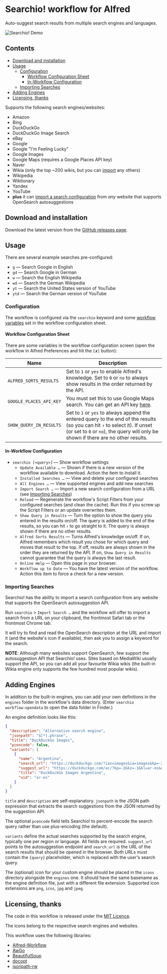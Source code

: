 Searchio! workflow for Alfred
=============================

Auto-suggest search results from multiple search engines and languages.

![Searchio! Demo][demo]


Contents
--------

<!-- MarkdownTOC autolink="true" bracket="round" depth="3" autoanchor="true" -->

- [Download and installation](#download-and-installation)
- [Usage](#usage)
    - [Configuration](#configuration)
        - [Workflow Configuration Sheet](#workflow-configuration-sheet)
        - [In-Workflow Configuration](#in-workflow-configuration)
    - [Importing Searches](#importing-searches)
- [Adding Engines](#adding-engines)
- [Licensing, thanks](#licensing-thanks)

<!-- /MarkdownTOC -->

Supports the following search engines/websites:

- Amazon
- Bing
- DuckDuckGo
- DuckDuckGo Image Search
- eBay
- Google
- Google "I'm Feeling Lucky"
- Google Images
- Google Maps (requires a Google Places API key)
- Naver
- Wikia (only the top ~200 wikis, but you can [import](#importing-searches) any others)
- Wikipedia
- Wiktionary
- Yandex
- YouTube
- **plus** it can [import a search configuration](#importing-searches) from *any* website that supports OpenSearch autosuggestions


<a name="download-and-installation"></a>
Download and installation
-------------------------

Download the latest version from the [GitHub releases page](https://github.com/giovannicoppola/alfred-searchio/releases/latest).


<a name="usage"></a>
Usage
-----

There are several example searches pre-configured:

- `g` — Search Google in English
- `gd` — Search Google in German
- `w` — Search the English Wikipedia
- `wd` — Search the German Wikipedia
- `yt` — Search the United States version of YouTube
- `ytd` — Search the German version of YouTube


<a name="configuration"></a>
### Configuration ###

The workflow is configured via the `searchio` keyword and some [workflow variables](https://www.alfredapp.com/help/workflows/advanced/variables/) set in the workflow configuration sheet.


<a name="workflow-configuration-sheet"></a>
#### Workflow Configuration Sheet ####

There are some variables in the workflow configuration screen (open the workflow in Alfred Preferences and hit the `[𝒙]` button):

|           Name          |                                                                                                    Description                                                                                                    |
|-------------------------|-------------------------------------------------------------------------------------------------------------------------------------------------------------------------------------------------------------------|
| `ALFRED_SORTS_RESULTS`  | Set to `1` or `yes` to enable Alfred's knowledge. Set to `0` or `no` to always show results in the order returned by the API.                                                                                     |
| `GOOGLE_PLACES_API_KEY` | You must set this to use Google Maps search. You can get an API key [here](https://developers.google.com/places/web-service/get-api-key).                                                                         |
| `SHOW_QUERY_IN_RESULTS` | Set to `1` or `yes` to always append the entered query to the end of the results (so you can hit `↑` to select it). If unset (or set to `0` or `no`), the query will only be shown if there are no other results. |


<a name="in-workflow-configuration"></a>
#### In-Workflow Configuration ####

- `searchio [<query>]` — Show workflow settings
    - `Update Available …` — Shown if there is a new version of the workflow available to download. Action the item to install it.
    - `Installed Searches …` — View and delete your configured searches
    - `All Engines …` — View supported engines and add new searches
    - `Import Search …` — Import a new search configuration from a URL (see [Importing Searches](#importing-searches))
    - `Reload` — Regenerate the workflow's Script Filters from your configured searches (and clean the cache). Run this if you screw up the Script Filters or an update overwrites them.
    - `Show Query in Results` — Turn the option to show the query you entered in the results on/off. The query is added to the end of the results, so you can hit `↑` to go straight to it. The query is always shown if there are no other results.
    - `Alfred Sorts Results` — Turns Alfred's knowledge on/off. If on,
    Alfred remembers which result you chose for which query and moves
    that result to the top. If off, results are always shown in the
    order they are returned by the API. If on, `Show Query in Results`
    cannot guarantee that the query is always the last result.
    - `Online Help` — Open this page in your browser.
    - `Workflow up to Date` — You have the latest version of the workflow. Action this item to force a check for a new version.


<a name="importing-searches"></a>
### Importing Searches ###

Searchio! has the ability to import a search configuration from any website that supports the OpenSearch autosuggestion API.

Run `searchio` > `Import Search …` and the workflow will offer to import a search from a URL on your clipboard, the frontmost Safari tab or the frontmost Chrome tab.

It will try to find and read the OpenSearch description at the URL and import it (and the website's icon if available), then ask you to assign a keyword for the search.

**NOTE**: Although many websites support OpenSearch, few support the autosuggestion API that Searchio! uses. Sites based on MediaWiki usually support the API, so you can add all your favourite Wikia wikis (the built-in Wikia engine only supports the few hundred most popular wikis).


<a name="adding-engines"></a>
Adding Engines
--------------

In addition to the built-in engines, you can add your own definitions in the `engines` folder in the workflow's data directory. (Enter `searchio workflow:opendata` to open the data folder in Finder.)

An engine definition looks like this:

```json
{
  "description": "Alternative search engine",
  "jsonpath": "$[*].phrase",
  "title": "DuckDuckGo Images",
  "pcencode": false,
  "variants": [
    {
      "name": "Argentina",
      "search_url": "https://duckduckgo.com/?iax=images&ia=images&kp=-2&kz=-1&kl=ar-es&q={query}",
      "suggest_url": "https://duckduckgo.com/ac/?kp=-2&kz=-1&kl=ar-es&q={query}",
      "title": "DuckDuckGo Images Argentina",
      "uid": "ar-es"
    }
  ]
}
```

`title` and `description` are self-explanatory. `jsonpath` is the JSON path expression that extracts the search suggestions from the JSON returned by the suggestion API.

The optional `pcencode` field tells Searchio! to percent-encode the search query rather than use plus-encoding (the default).

`variants` define the actual searches supported by the search engine, typically one per region or language. All fields are required. `suggest_url` points to the autosuggestion endpoint and `search_url` is the URL of the search results that should be opened in the browser. Both URLs must contain the `{query}` placeholder, which is replaced with the user's search query.

The (optional) icon for your custom engine should be placed in the `icons` directory alongside the `engines` one. It should have the same basename as the engine definition file, just with a different file extension. Supported icon extensions are `png`, `icns`, `jpg` and `jpeg`.

<a name="licensing-thanks"></a>
## Licensing, thanks ##

The code in this workflow is released under the [MIT Licence](http://opensource.org/licenses/MIT).

The icons belong to the respective search engines and websites.

This workflow uses the following libraries:

- [Alfred-Workflow](https://www.deanishe.net/alfred-workflow/)
- [AwGo](https://github.com/deanishe/awgo/)
- [BeautifulSoup](https://pypi.org/project/beautifulsoup4/)
- [docopt](http://docopt.org/)
- [jsonpath-rw](https://pypi.org/project/jsonpath-rw/)

[demo]: ./docs/demo.gif
